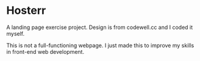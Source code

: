 # Hosterr
 A landing page exercise project. Design is from codewell.cc and I coded it myself.
 
 This is not a full-functioning webpage. I just made this to improve my skills in front-end web development.
